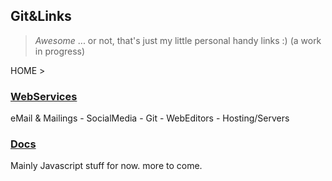 ## Git&Links 

> _Awesome_ ... or not, that's just my little personal handy links :) (a work in progress)

HOME >

### [WebServices](https://github.com/AndreiCurelaru/Git-and-Links/tree/master/WebServices)
eMail & Mailings - SocialMedia - Git - WebEditors - Hosting/Servers


### [Docs](https://github.com/AndreiCurelaru/Git-and-Links/tree/master/Docs)
Mainly Javascript stuff for now. more to come.






